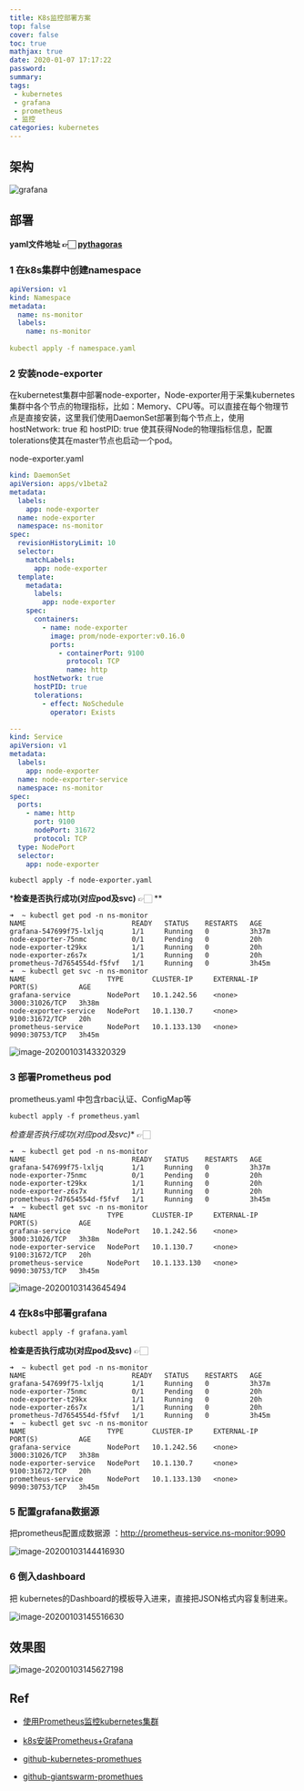 ```yaml
---
title: K8s监控部署方案
top: false
cover: false
toc: true
mathjax: true
date: 2020-01-07 17:17:22
password:
summary:
tags:
 - kubernetes
 - grafana
 - prometheus
 - 监控
categories: kubernetes
---
```


## 架构
![grafana](q3q379nk9.bkt.clouddn.com/grafana.png)

## 部署

**yaml文件地址 👉🏻   [pythagoras](https://161.189.27.8:8090/dqdev/pythogoras/tree/master/k8s-yaml/prometheus)**

### 1 在k8s集群中创建namespace

```yaml
apiVersion: v1
kind: Namespace
metadata: 
  name: ns-monitor
  labels:
    name: ns-monitor
    
kubectl apply -f namespace.yaml
```

### 2 安装node-exporter

在kubernetest集群中部署node-exporter，Node-exporter用于采集kubernetes集群中各个节点的物理指标，比如：Memory、CPU等。可以直接在每个物理节点是直接安装，这里我们使用DaemonSet部署到每个节点上，使用 hostNetwork: true 和 hostPID: true 使其获得Node的物理指标信息，配置tolerations使其在master节点也启动一个pod。

node-exporter.yaml

```yaml
kind: DaemonSet
apiVersion: apps/v1beta2
metadata: 
  labels:
    app: node-exporter
  name: node-exporter
  namespace: ns-monitor
spec:
  revisionHistoryLimit: 10
  selector:
    matchLabels:
      app: node-exporter
  template:
    metadata:
      labels:
        app: node-exporter
    spec:
      containers:
        - name: node-exporter
          image: prom/node-exporter:v0.16.0
          ports:
            - containerPort: 9100
              protocol: TCP
              name:	http
      hostNetwork: true
      hostPID: true
      tolerations:
        - effect: NoSchedule
          operator: Exists

---
kind: Service
apiVersion: v1
metadata:
  labels:
    app: node-exporter
  name: node-exporter-service
  namespace: ns-monitor
spec:
  ports:
    - name:	http
      port: 9100
      nodePort: 31672
      protocol: TCP
  type: NodePort
  selector:
    app: node-exporter
```

```shell
kubectl apply -f node-exporter.yaml
```

***检查是否执行成功(对应pod及svc)** 👉🏻 **

```shell
➜  ~ kubectl get pod -n ns-monitor
NAME                          READY   STATUS    RESTARTS   AGE
grafana-547699f75-lxljq       1/1     Running   0          3h37m
node-exporter-75nmc           0/1     Pending   0          20h
node-exporter-t29kx           1/1     Running   0          20h
node-exporter-z6s7x           1/1     Running   0          20h
prometheus-7d7654554d-f5fvf   1/1     Running   0          3h45m
➜  ~ kubectl get svc -n ns-monitor
NAME                    TYPE       CLUSTER-IP     EXTERNAL-IP   PORT(S)          AGE
grafana-service         NodePort   10.1.242.56    <none>        3000:31026/TCP   3h38m
node-exporter-service   NodePort   10.1.130.7     <none>        9100:31672/TCP   20h
prometheus-service      NodePort   10.1.133.130   <none>        9090:30753/TCP   3h45m
```

![image-20200103143320329](http://q3q379nk9.bkt.clouddn.com/image-20200103143320329.png)

### 3 部署Prometheus pod

prometheus.yaml 中包含rbac认证、ConfigMap等

```shell
kubectl apply -f prometheus.yaml 
```

*检查是否执行成功(对应pod及svc)** 👉🏻 

```shell
➜  ~ kubectl get pod -n ns-monitor
NAME                          READY   STATUS    RESTARTS   AGE
grafana-547699f75-lxljq       1/1     Running   0          3h37m
node-exporter-75nmc           0/1     Pending   0          20h
node-exporter-t29kx           1/1     Running   0          20h
node-exporter-z6s7x           1/1     Running   0          20h
prometheus-7d7654554d-f5fvf   1/1     Running   0          3h45m
➜  ~ kubectl get svc -n ns-monitor
NAME                    TYPE       CLUSTER-IP     EXTERNAL-IP   PORT(S)          AGE
grafana-service         NodePort   10.1.242.56    <none>        3000:31026/TCP   3h38m
node-exporter-service   NodePort   10.1.130.7     <none>        9100:31672/TCP   20h
prometheus-service      NodePort   10.1.133.130   <none>        9090:30753/TCP   3h45m
```

![image-20200103143645494](http://q3q379nk9.bkt.clouddn.com/image-20200103143645494.png)

### 4 在k8s中部署grafana

```shell
kubectl apply -f grafana.yaml
```

**检查是否执行成功(对应pod及svc)** 👉🏻 

```shell
➜  ~ kubectl get pod -n ns-monitor
NAME                          READY   STATUS    RESTARTS   AGE
grafana-547699f75-lxljq       1/1     Running   0          3h37m
node-exporter-75nmc           0/1     Pending   0          20h
node-exporter-t29kx           1/1     Running   0          20h
node-exporter-z6s7x           1/1     Running   0          20h
prometheus-7d7654554d-f5fvf   1/1     Running   0          3h45m
➜  ~ kubectl get svc -n ns-monitor
NAME                    TYPE       CLUSTER-IP     EXTERNAL-IP   PORT(S)          AGE
grafana-service         NodePort   10.1.242.56    <none>        3000:31026/TCP   3h38m
node-exporter-service   NodePort   10.1.130.7     <none>        9100:31672/TCP   20h
prometheus-service      NodePort   10.1.133.130   <none>        9090:30753/TCP   3h45m
```

### 5 配置grafana数据源

把prometheus配置成数据源 ：http://prometheus-service.ns-monitor:9090

![image-20200103144416930](http://q3q379nk9.bkt.clouddn.com/image-20200103144416930.png)

### 6 倒入dashboard

把 kubernetes的Dashboard的模板导入进来，直接把JSON格式内容复制进来。

![image-20200103145516630](uhttp://q3q379nk9.bkt.clouddn.com/image-20200103145516630.png)

## 效果图

![image-20200103145627198](http://q3q379nk9.bkt.clouddn.com/image-20200103145627198.png)

## Ref

- [使用Prometheus监控kubernetes集群](https://jimmysong.io/kubernetes-handbook/practice/using-prometheus-to-monitor-kuberentes-cluster.html)
- [k8s安装Prometheus+Grafana](https://www.jianshu.com/p/ac8853927528)

- [github-kubernetes-promethues](https://github.com/giantswarm/kubernetes-prometheus)
- [github-giantswarm-promethues](https://github.com/giantswarm/prometheus)